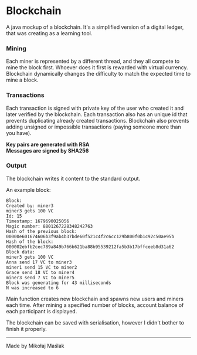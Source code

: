 # Blockchain
A java mockup of a blockchain. It's a simplified version of a digital ledger, that was creating as a learning tool.

### Mining
Each miner is represented by a different thread, and they all compete to mine the block first. 
Whoever does it first is rewarded with virtual currency. Blockchain dynamically changes the difficulty to match the expected time to mine a block.

### Transactions
Each transaction is signed with private key of the user who created it and later verified by the blockchain. Each transaction also has an unique id that prevents duplicating already created transactions.
Blockchain also prevents adding unsigned or impossible transactions (paying someone more than you have).

**Key pairs are generated with RSA**  
**Messages are signed by SHA256**

### Output
The blockchain writes it content to the standard output.

An example block:
```
Block:
Created by: miner3
miner3 gets 100 VC
Id: 15
Timestamp: 1679690025056
Magic number: 8801267228348242763
Hash of the previous block:
00000e601674606b3f9ab4b37bde60f521c4f2c6cc129b800f0b1c92c50ae95b
Hash of the block:
000002ebfb2cec789a849b766b621ba88b95539212fa5b3b17bffceeb8d31a62
Block data:
miner3 gets 100 VC
Anna send 17 VC to miner3
miner1 send 15 VC to miner2
Grace send 18 VC to miner4
miner3 send 7 VC to miner5
Block was generating for 43 milliseconds
N was increased to 6
```


Main function creates new blockchain and spawns new users and miners each time. After mining a specified number of blocks, account balance of each participant is displayed.  

The blockchain can be saved with serialisation, however I didn't bother to finish it properly.

---
Made by Mikołaj Maślak
